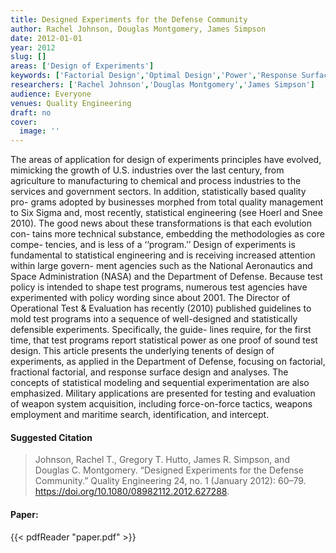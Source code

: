 ```yaml
---
title: Designed Experiments for the Defense Community
author: Rachel Johnson, Douglas Montgomery, James Simpson
date: 2012-01-01
year: 2012
slug: []
areas: ['Design of Experiments']
keywords: ['Factorial Design','Optimal Design','Power','Response Surface Methodology','Space-Filling Design','Test And Evaluation']
researchers: ['Rachel Johnson','Douglas Montgomery','James Simpson']
audience: Everyone
venues: Quality Engineering
draft: no
cover:
  image: ''
---
```




The areas of application for design of experiments principles have evolved, mimicking the growth of U.S. industries over the last century, from agriculture to manufacturing to chemical and process industries to the services and government sectors. In addition, statistically based quality pro- grams adopted by businesses morphed from total quality management to Six Sigma and, most recently, statistical engineering (see Hoerl and Snee 2010). The good news about these transformations is that each evolution con- tains more technical substance, embedding the methodologies as core compe- tencies, and is less of a ‘‘program.’’ Design of experiments is fundamental to statistical engineering and is receiving increased attention within large govern- ment agencies such as the National Aeronautics and Space Administration (NASA) and the Department of Defense. Because test policy is intended to shape test programs, numerous test agencies have experimented with policy wording since about 2001. The Director of Operational Test & Evaluation has recently (2010) published guidelines to mold test programs into a sequence of well-designed and statistically defensible experiments. Specifically, the guide- lines require, for the first time, that test programs report statistical power as one proof of sound test design. This article presents the underlying tenents of design of experiments, as applied in the Department of Defense, focusing on factorial, fractional factorial, and response surface design and analyses. The concepts of statistical modeling and sequential experimentation are also emphasized. Military applications are presented for testing and evaluation of weapon system acquisition, including force-on-force tactics, weapons employment and maritime search, identification, and intercept.

#### Suggested Citation
> Johnson, Rachel T., Gregory T. Hutto, James R. Simpson, and Douglas C. Montgomery. “Designed Experiments for the Defense Community.” Quality Engineering 24, no. 1 (January 2012): 60–79. https://doi.org/10.1080/08982112.2012.627288.



#### Paper: 
{{< pdfReader "paper.pdf" >}}


